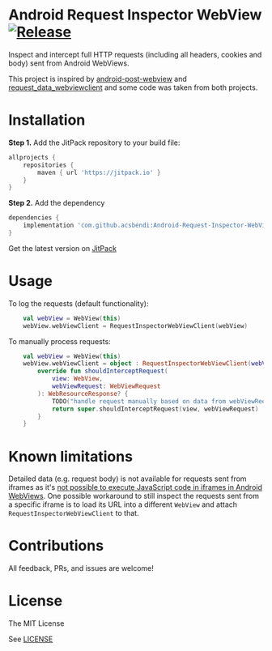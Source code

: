 # Android Request Inspector WebView [![Release](https://jitpack.io/v/acsbendi/Android-Request-Inspector-WebView.svg)](https://jitpack.io/#acsbendi/Android-Request-Inspector-WebView)

Inspect and intercept full HTTP requests (including all headers, cookies and body) sent from Android WebViews.

This project is inspired by [android-post-webview](https://github.com/KeejOow/android-post-webview) and [request_data_webviewclient](https://github.com/KonstantinSchubert/request_data_webviewclient) and some code was taken from both projects.

Installation
===

**Step 1.** Add the JitPack repository to your build file:

```gradle
allprojects {
    repositories {
        maven { url 'https://jitpack.io' }
    }
}
```

**Step 2.** Add the dependency

```gradle
dependencies {
    implementation 'com.github.acsbendi:Android-Request-Inspector-WebView:1.0.5'
}
```

Get the latest version on [JitPack](https://jitpack.io/#acsbendi/Android-Request-Inspector-WebView)

Usage
===

To log the requests (default functionality):

```kotlin
    val webView = WebView(this)
    webView.webViewClient = RequestInspectorWebViewClient(webView)
```

To manually process requests:

```kotlin
    val webView = WebView(this)
    webView.webViewClient = object : RequestInspectorWebViewClient(webView) {
        override fun shouldInterceptRequest(
            view: WebView,
            webViewRequest: WebViewRequest
        ): WebResourceResponse? {
            TODO("handle request manually based on data from webViewRequest and return custom response")
            return super.shouldInterceptRequest(view, webViewRequest)
        }
    }
```

Known limitations
===

Detailed data (e.g. request body) is not available for requests sent from iframes as it's [not possible to execute JavaScript code in iframes in Android WebViews](https://stackoverflow.com/questions/47820169/android-webview-run-javascript-in-all-frames-including-iframes). One possible workaround to still inspect the requests sent from a specific iframe is to load its URL into a different `WebView` and attach `RequestInspectorWebViewClient` to that.

Contributions
===

All feedback, PRs, and issues are welcome!

License
===
The MIT License

See [LICENSE](LICENSE)
